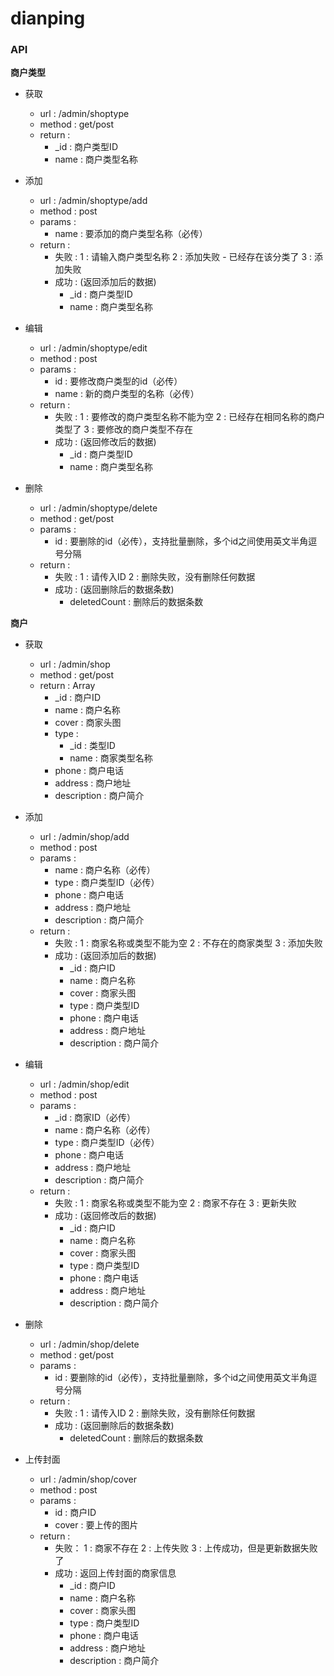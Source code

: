 # dianping

### API

**商户类型**

- 获取
    - url : /admin/shoptype
    - method : get/post
    - return :
        - _id : 商户类型ID
        - name : 商户类型名称

- 添加
    - url : /admin/shoptype/add
    - method : post
    - params :
        - name : 要添加的商户类型名称（必传）
    - return :
        - 失败 :
            1 : 请输入商户类型名称
            2 : 添加失败 - 已经存在该分类了
            3 : 添加失败
        - 成功 : (返回添加后的数据)
            - _id : 商户类型ID
            - name : 商户类型名称

- 编辑
    - url : /admin/shoptype/edit
    - method : post
    - params :
        - id : 要修改商户类型的id（必传）
        - name : 新的商户类型的名称（必传）
    - return :
        - 失败 :
            1 : 要修改的商户类型名称不能为空
            2 : 已经存在相同名称的商户类型了
            3 : 要修改的商户类型不存在
        - 成功 : (返回修改后的数据)
            - _id : 商户类型ID
            - name : 商户类型名称

- 删除
    - url : /admin/shoptype/delete
    - method : get/post
    - params :
        - id : 要删除的id（必传），支持批量删除，多个id之间使用英文半角逗号分隔
    - return :
        - 失败 :
            1 : 请传入ID
            2 : 删除失败，没有删除任何数据
        - 成功 : (返回删除后的数据条数)
            - deletedCount : 删除后的数据条数


**商户**

- 获取
    - url : /admin/shop
    - method : get/post
    - return : Array
        - _id : 商户ID
        - name : 商户名称
        - cover : 商家头图
        - type :
            - _id : 类型ID
            - name : 商家类型名称
        - phone : 商户电话
        - address : 商户地址
        - description : 商户简介

- 添加
    - url : /admin/shop/add
    - method : post
    - params :
        - name : 商户名称（必传）
        - type : 商户类型ID（必传）
        - phone : 商户电话
        - address : 商户地址
        - description : 商户简介
    - return :
        - 失败 :
            1 : 商家名称或类型不能为空
            2 : 不存在的商家类型
            3 : 添加失败
        - 成功 : (返回添加后的数据)
            - _id : 商户ID
            - name : 商户名称
            - cover : 商家头图
            - type : 商户类型ID
            - phone : 商户电话
            - address : 商户地址
            - description : 商户简介

- 编辑
    - url : /admin/shop/edit
    - method : post
    - params :
        - _id : 商家ID（必传）
        - name : 商户名称（必传）
        - type : 商户类型ID（必传）
        - phone : 商户电话
        - address : 商户地址
        - description : 商户简介
    - return :
        - 失败 :
            1 : 商家名称或类型不能为空
            2 : 商家不存在
            3 : 更新失败
        - 成功 : (返回修改后的数据)
            - _id : 商户ID
            - name : 商户名称
            - cover : 商家头图
            - type : 商户类型ID
            - phone : 商户电话
            - address : 商户地址
            - description : 商户简介

- 删除
    - url : /admin/shop/delete
    - method : get/post
    - params :
        - id : 要删除的id（必传），支持批量删除，多个id之间使用英文半角逗号分隔
    - return :
        - 失败 :
            1 : 请传入ID
            2 : 删除失败，没有删除任何数据
        - 成功 : (返回删除后的数据条数)
            - deletedCount : 删除后的数据条数

- 上传封面
    - url : /admin/shop/cover
    - method : post
    - params :
        - id : 商户ID
        - cover : 要上传的图片
    - return :
        - 失败：
            1 : 商家不存在
            2 : 上传失败
            3 : 上传成功，但是更新数据失败了
        - 成功 : 返回上传封面的商家信息
            - _id : 商户ID
            - name : 商户名称
            - cover : 商家头图
            - type : 商户类型ID
            - phone : 商户电话
            - address : 商户地址
            - description : 商户简介
